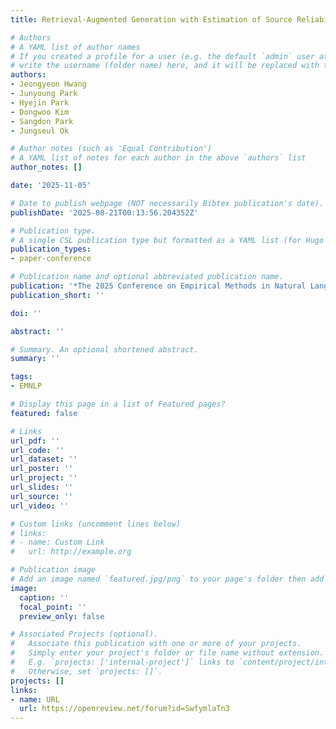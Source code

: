 ```yaml
---
title: Retrieval-Augmented Generation with Estimation of Source Reliability

# Authors
# A YAML list of author names
# If you created a profile for a user (e.g. the default `admin` user at `content/authors/admin/`), 
# write the username (folder name) here, and it will be replaced with their full name and linked to their profile.
authors:
- Jeongyeon Hwang
- Junyoung Park
- Hyejin Park
- Dongwoo Kim
- Sangdon Park
- Jungseul Ok

# Author notes (such as 'Equal Contribution')
# A YAML list of notes for each author in the above `authors` list
author_notes: []

date: '2025-11-05'

# Date to publish webpage (NOT necessarily Bibtex publication's date).
publishDate: '2025-08-21T00:13:56.204352Z'

# Publication type.
# A single CSL publication type but formatted as a YAML list (for Hugo requirements).
publication_types:
- paper-conference

# Publication name and optional abbreviated publication name.
publication: '*The 2025 Conference on Empirical Methods in Natural Language Processing*'
publication_short: ''

doi: ''

abstract: ''

# Summary. An optional shortened abstract.
summary: ''

tags:
- EMNLP

# Display this page in a list of Featured pages?
featured: false

# Links
url_pdf: ''
url_code: ''
url_dataset: ''
url_poster: ''
url_project: ''
url_slides: ''
url_source: ''
url_video: ''

# Custom links (uncomment lines below)
# links:
# - name: Custom Link
#   url: http://example.org

# Publication image
# Add an image named `featured.jpg/png` to your page's folder then add a caption below.
image:
  caption: ''
  focal_point: ''
  preview_only: false

# Associated Projects (optional).
#   Associate this publication with one or more of your projects.
#   Simply enter your project's folder or file name without extension.
#   E.g. `projects: ['internal-project']` links to `content/project/internal-project/index.md`.
#   Otherwise, set `projects: []`.
projects: []
links:
- name: URL
  url: https://openreview.net/forum?id=SwfymlaTn3
---
```



